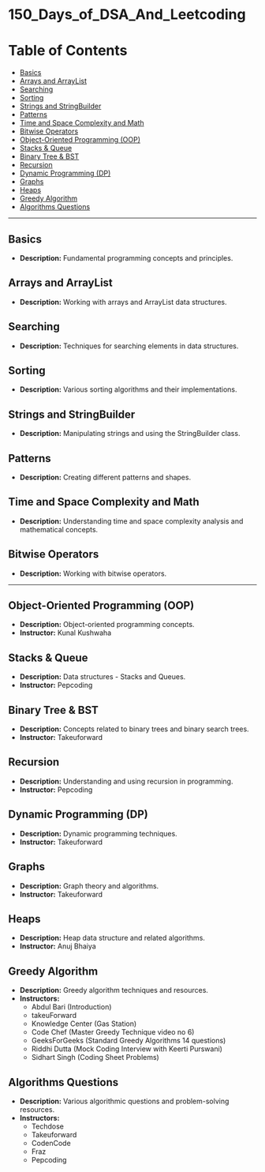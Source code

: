 # 150_Days_of_DSA_And_Leetcoding
# Table of Contents 

- [Basics](#basics)
- [Arrays and ArrayList](#arrays-and-arraylist) 
- [Searching](#searching)
- [Sorting](#sorting)
- [Strings and StringBuilder](#strings-and-stringbuilder) 
- [Patterns](#patterns)
- [Time and Space Complexity and Math](#time-and-space-complexity-and-math)
- [Bitwise Operators](#bitwise-operators)
- [Object-Oriented Programming (OOP)](#object-oriented-programming-oop)  
- [Stacks & Queue](#stacks--queue)
- [Binary Tree & BST](#binary-tree--bst)
- [Recursion](#recursion)
- [Dynamic Programming (DP)](#dynamic-programming-dp)
- [Graphs](#graphs)
- [Heaps](#heaps)
- [Greedy Algorithm](#greedy-algorithm)
- [Algorithms Questions](#algorithms-questions)

---

## Basics
- **Description:** Fundamental programming concepts and principles.

## Arrays and ArrayList
- **Description:** Working with arrays and ArrayList data structures.

## Searching
- **Description:** Techniques for searching elements in data structures.

## Sorting
- **Description:** Various sorting algorithms and their implementations.

## Strings and StringBuilder
- **Description:** Manipulating strings and using the StringBuilder class.

## Patterns
- **Description:** Creating different patterns and shapes.

## Time and Space Complexity and Math
- **Description:** Understanding time and space complexity analysis and mathematical concepts.

## Bitwise Operators
- **Description:** Working with bitwise operators.

---

## Object-Oriented Programming (OOP)
- **Description:** Object-oriented programming concepts.
- **Instructor:** Kunal Kushwaha 

## Stacks & Queue
- **Description:** Data structures - Stacks and Queues.
- **Instructor:** Pepcoding 

## Binary Tree & BST
- **Description:** Concepts related to binary trees and binary search trees.
- **Instructor:** Takeuforward

## Recursion
- **Description:** Understanding and using recursion in programming.
- **Instructor:** Pepcoding 

## Dynamic Programming (DP)
- **Description:** Dynamic programming techniques.
- **Instructor:** Takeuforward 

## Graphs
- **Description:** Graph theory and algorithms.
- **Instructor:** Takeuforward 

## Heaps
- **Description:** Heap data structure and related algorithms.
- **Instructor:** Anuj Bhaiya 

## Greedy Algorithm
- **Description:** Greedy algorithm techniques and resources.
- **Instructors:** 
  - Abdul Bari (Introduction)
  - takeuForward
  - Knowledge Center (Gas Station)
  - Code Chef (Master Greedy Technique video no 6)
  - GeeksForGeeks (Standard Greedy Algorithms 14 questions)
  - Riddhi Dutta (Mock Coding Interview with Keerti Purswani)
  - Sidhart Singh (Coding Sheet Problems)

## Algorithms Questions
- **Description:** Various algorithmic questions and problem-solving resources.
- **Instructors:** 
  - Techdose 
  - Takeuforward 
  - CodenCode 
  - Fraz 
  - Pepcoding 
